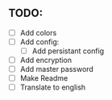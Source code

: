 TODO:
-----

* [ ] Add colors
* [ ] Add config:
    * [ ] Add persistant config
* [ ] Add encryption
* [ ] Add master password
* [ ] Make Readme
* [ ] Translate to english